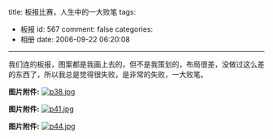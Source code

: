 title: 板报比赛，人生中的一大败笔
tags:
  - 板报
id: 567
comment: false
categories:
  - 相册
date: 2006-09-22 06:20:08
---

我们连的板报，图案都是我画上去的，但不是我策划的，布局很差，没做过这么差的东西了，所以我总是觉得很失败，是非常的失败，一大败笔。

**图片附件:**
[![p38.jpg](//blog.foolbird.net/wp-content/uploads/2007/01/68_p38.jpg)](http://www.foolbird.net/?attachment_id=60 "p38.jpg")

**图片附件:**
[![p41.jpg](//blog.foolbird.net/wp-content/uploads/2007/01/69_p41.jpg)](http://www.foolbird.net/?attachment_id=61 "p41.jpg")

**图片附件:**
[![p44.jpg](//blog.foolbird.net/wp-content/uploads/2007/01/70_p44.jpg)](http://www.foolbird.net/?attachment_id=62 "p44.jpg")
